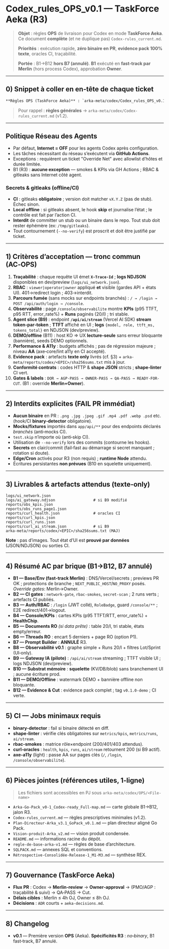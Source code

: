 # Codex\_rules\_OPS\_v0.1 — TaskForce Aeka (R3)

> **Objet** : règles **OPS** de livraison pour Codex en mode **TaskForce Aeka**. Ce document **complète** (et ne duplique pas) `Codex-rules_current.md`.
>
> **Priorités** : exécution rapide, **zéro binaire en PR**, **evidence pack 100% texte**, oracles CI, traçabilité.
>
> **Portée** : B1→B12 **hors B7 (annulé)**. **B1** exécuté en **fast‑track par Merlin** (hors process Codex), approbation **Owner**.

---

## 0) Snippet à coller en en‑tête de chaque ticket

```md
**Règles OPS (TaskForce Aeka)** : `arka-meta/codex/Codex_rules_OPS_v0.1.md` — exécution rapide, **texte‑only**, oracles CI requis.
```

> Pour rappel : **règles générales** → `arka-meta/codex/Codex-rules_current.md` (v1.2).

---

## Politique Réseau des Agents
- Par défaut, **Internet = OFF** pour les agents Codex après configuration.
- Les tâches nécessitant du réseau s’exécutent via **GitHub Actions**.
- Exceptions : requièrent un ticket "Override Net" avec allowlist d’hôtes et durée limitée.
- B1 (R3) : **aucune exception** — smokes & KPIs via GH Actions ; RBAC & gitleaks sans Internet côté agent.

### Secrets & gitleaks (offline/CI)
- **CI** : gitleaks **obligatoire** ; version doit matcher `vX.Y.Z` (pas de stub). Échec sinon.
- **Local offline** : si gitleaks absent, le hook **skip** et journalise l’état ; le contrôle est fait par l’action CI.
- **Interdit** de committer un stub ou un binaire dans le repo. Tout stub doit rester éphémère (ex: `/tmp/gitleaks`).
- Tout contournement (`--no-verify`) est proscrit et doit être justifié par ticket.

---

## 1) Critères d’acceptation — tronc commun (AC‑OPS)

1. **Traçabilité** : chaque requête UI émet **`X-Trace-Id`** ; **logs NDJSON** disponibles en dev/preview (`logs/ui_network.json`).
2. **RBAC** : `viewer|operator|owner` appliqué **et** visible (gardes API + états UI). 401→redirect login ; 403→interdit.
3. **Parcours fumée** (sans mocks sur endpoints branchés) : `/ → /login → POST /api/auth/login → /console`.
4. **Observabilité** : page `/console/observabilite` montre **KPIs** (p95 TTFT, p95 RTT, error\_rate%) + **Runs** paginés (20/l) ; tri stable.
5. **Agent slice (B9)** : endpoint **`/api/ai/stream`** (Vercel AI SDK) **stream token‑par‑token** ; **TTFT** affiché en UI ; **logs** `{model, role, ttft_ms, tokens_total}` en NDJSON (dev/preview).
6. **DEMO/offline** (B11) : host KO ⇒ UX **lecture‑seule** sans erreur bloquante (bannière), seeds DEMO optionnels.
7. **Performance & A11y** : budgets affichés ; pas de régression majeure ; niveau **AA** (axe‑core/lint a11y en CI accep­té).
8. **Evidence pack** : artefacts **texte only** livrés (cf. §3) + `arka-meta/reports/codex/<EPIC>/sha256sums.txt` mis à jour.
9. **Conformité contrats** : codes HTTP & **shape JSON** stricts ; **shape‑linter** CI vert.
10. **Gates & labels** : `DOR → AGP-PASS → OWNER-PASS → QA-PASS → READY-FOR-CUT`. (B1 : override **Merlin+Owner**).

---

## 2) Interdits explicites (FAIL PR immédiat)

* **Aucun binaire** en PR : `.png .jpg .jpeg .gif .mp4 .pdf .webp .psd` etc. (hook/CI **binary‑detector** obligatoire).
* **Mocks/fixtures** importés dans `app/api/**` pour des endpoints déclarés *branchés* (anti‑mocks CI).
* `test.skip` n’importe où (anti‑skip CI).
* Utilisation de `--no-verify` lors des commits (contourne les hooks).
* **Secrets** en clair/commit (fail‑fast au démarrage si secret manquant ; rotation si doute).
* **Edge/Cron** activés pour R3 (non requis) ; **runtime Node** attendu.
* Écritures persistantes **non prévues** (B10 en squelette uniquement).

---

## 3) Livrables & artefacts attendus (texte‑only)

```
logs/ui_network.json
logs/ai_gateway.ndjson                 # si B9 modifié
reports/obs_kpis.json
reports/obs_runs_page1.json
reports/curl_health.json               # oracles CI
reports/curl_kpis.json
reports/curl_runs.json
reports/curl_ai_stream.json            # si B9
arka-meta/reports/codex/<EPIC>/sha256sums.txt (MAJ)
```

**Note** : pas d’images. Tout état d’UI est **prouvé par données** (JSON/NDJSON) ou sorties CI.

---

## 4) Résumé AC par brique (B1→B12, B7 annulé)

* **B1 — Base/Env (fast‑track Merlin)** : DNS/Vercel/secrets ; previews PR OK ; protections de branche ; `NEXT_PUBLIC_HOST`/`NO_PROXY` posés. *Override gates*: Merlin→Owner.
* **B2 — CI gates** : `network-gate`, `rbac-smokes`, `secret-scan` ; 2 runs verts ; artefacts CI publiés.
* **B3 — Auth/RBAC** : `/login` (JWT collé), `RoleBadge`, guard `/console/**` ; E2E redirect/401→logout.
* **B4 — Console/KPIs** : cartes KPIs (p95 TTFT/RTT, error\_rate%) + **HealthChip**.
* **B5 — Documents RO** *(si data prête)* : table 20/l, tri stable, états empty/erreur.
* **B6 — Threads RO** : encart 5 derniers + page RO (option P1).
* **B7 — Prompt Builder** : **ANNULÉ** R3.
* **B8 — Observabilité v0.1** : graphe simple + Runs 20/l + filtres Lot/Sprint (UI‑only).
* **B9 — Gateway IA (pilote)** : `/api/ai/stream` streaming ; TTFT visible UI ; logs NDJSON (dev/preview).
* **B10 — Substrat mémoire** : **squelette** (KV/DB/blob) sans branchement UI ; aucune écriture prod.
* **B11 — DEMO/Offline** : watermark DEMO + bannière offline non bloquante.
* **B12 — Evidence & Cut** : evidence pack complet ; tag `v0.1.0-demo` ; CI verte.

---

## 5) CI — Jobs minimaux requis

* **binary‑detector** : fail si binaire détecté en diff.
* **shape‑linter** : vérifie clés obligatoires sur `metrics/kpis`, `metrics/runs`, `ai/stream`.
* **rbac‑smokes** : matrice rôle×endpoint (200/401/403 attendus).
* **curl‑oracles** : `health`, `kpis`, `runs`, `ai/stream` retournent 200 (si B9 actif).
* **axe‑a11y** (light) : passe AA sur pages clés (`/`, `/login`, `/console/observabilite`).

---

## 6) Pièces jointes (références utiles, 1‑ligne)

> Les fichiers sont accessibles en PJ sous `arka-meta/codex/OPS/<File-name>`

* `Arka-Go-Pack_v0-1_Codex-ready_Full-map.md` — carte globale B1→B12, jalon R3.
* `Codex-rules_current.md` — règles prescriptives minimales (v1.2).
* `Plan-Directeur-Arka_v3.1_GoPack_v0.1.md` — plan directeur aligné Go Pack.
* `Vision-produit-Arka_v2.md` — vision produit condensée.
* `README.md` — informations racine du dépôt.
* `regle-de-base-arka-v1.md` — règles de base d’architecture.
* `SQLPACK.md` — annexes SQL et conventions.
* `Rétrospective-Consolidée-Release-1_M1-M3.md` — synthèse REX.

---

## 7) Gouvernance (TaskForce Aeka)

* **Flux PR** : Codex → **Merlin‑review** → **Owner‑approval** → (PMO/AGP : traçabilité & suivi) → QA‑PASS → Cut.
* **Délais cibles** : Merlin ≤ 4h OJ, Owner ≤ 8h OJ.
* **Décisions** : `ADR` courts + `aeka-decisions.md`.

---

## 8) Changelog

* **v0.1** — Première version **OPS** (Aeka). **Spécificités R3** : *no‑binary*, B1 fast‑track, B7 annulé.
